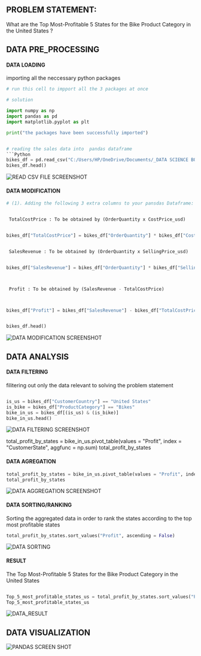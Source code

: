 
 ## PROBLEM STATEMENT: 
 What are the Top Most-Profitable 5 States for the Bike Product Category in the United States ?

## DATA PRE_PROCESSING
#### DATA LOADING
importing all the neccessary python packages


```Python
# run this cell to impport all the 3 packages at once 

# solution 

import numpy as np 
import pandas as pd 
import matplotlib.pyplot as plt

print("the packages have been successfully imported")


# reading the sales data into  pandas dataframe
```Python
bikes_df = pd.read_csv("C:/Users/HP/OneDrive/Documents/_DATA SCIENCE BOOK CAMP TRANINIG/DATA SET/bikes.csv")
bikes_df.head()
```
![READ CSV FILE SCREENSHOT](https://github.com/user-attachments/assets/c53f0b69-3744-48e1-91bf-dd4edc84a9c3)


#### DATA MODIFICATION

```Python
# (1). Adding the following 3 extra columns to your pansdas Dataframe:  bikes_df


 TotalCostPrice : To be obtained by (OrderQuantity x CostPrice_usd)


bikes_df["TotalCostPrice"] = bikes_df["OrderQuantity"] * bikes_df["CostPrice_usd"] 


 SalesRevenue : To be obtained by (OrderQuantity x SellingPrice_usd)


bikes_df["SalesRevenue"] = bikes_df["OrderQuantity"] * bikes_df["SellingPrice_usd"] 



 Profit : To be obtained by (SalesRevenue - TotalCostPrice)



bikes_df["Profit"] = bikes_df["SalesRevenue"] - bikes_df["TotalCostPrice"]


bikes_df.head()
```
![DATA MODIFICATION SCREENSHOT](https://github.com/user-attachments/assets/a67f135f-62ce-45e2-b0f8-5d550f5986a4)



## DATA ANALYSIS
#### DATA FILTERING
 filitering out only the data relevant to solving the problem statement

```Python

is_us = bikes_df["CustomerCountry"] == "United States"
is_bike = bikes_df["ProductCategory"] == "Bikes"
bike_in_us = bikes_df[(is_us) & (is_bike)]
bike_in_us.head()
```


![DATA FILTERING SCREENSHOT](https://github.com/user-attachments/assets/fcfae0ce-f9a2-47d0-9e6e-80317a1422f6)

total_profit_by_states = bike_in_us.pivot_table(values = "Profit", index = "CustomerState", aggfunc = np.sum)
total_profit_by_states   




#### DATA AGREGATION

```Python
total_profit_by_states = bike_in_us.pivot_table(values = "Profit", index = "CustomerState", aggfunc = np.sum)
total_profit_by_states    
```

![DATA AGGREGATION SCREENSHOT](https://github.com/user-attachments/assets/732ff718-92ca-40b0-b202-062e23339939)


#### DATA SORTING/RANKING
Sorting the aggregated data in order to rank the states according to the top most profitable states

```Python
total_profit_by_states.sort_values("Profit", ascending = False) 
```
![DATA SORTING](https://github.com/user-attachments/assets/ef9d4a44-397e-4377-bead-3c6348cfa227)


#### RESULT
The Top Most-Profitable 5 States for the Bike Product Category in the United States 

```Python

Top_5_most_profitable_states_us = total_profit_by_states.sort_values("Profit", ascending = False).head()
Top_5_most_profitable_states_us
```
![DATA_RESULT](https://github.com/user-attachments/assets/758e3306-c188-4446-bd45-0f314746cf3d)


## DATA VISUALIZATION



![PANDAS SCREEN SHOT](https://github.com/user-attachments/assets/05fc55e4-15b3-4701-9b7c-4543b53eae57)






 
